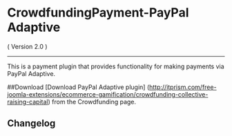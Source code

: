 CrowdfundingPayment-PayPal Adaptive
==================================
( Version 2.0 )
- - -

This is a payment plugin that provides functionality for making payments via PayPal Adaptive.

##Download
[Download PayPal Adaptive plugin] (http://itprism.com/free-joomla-extensions/ecommerce-gamification/crowdfunding-collective-raising-capital) from the Crowdfunding page.

Changelog
---------



